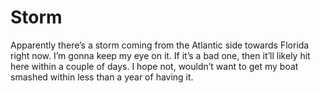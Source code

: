 # Storm

Apparently there’s a storm coming from the Atlantic side towards Florida right now.  I’m gonna keep my eye on it.  If it’s a bad one, then it’ll likely hit here within a couple of days.  I hope not, wouldn’t want to get my boat smashed within less than a year of having it.
